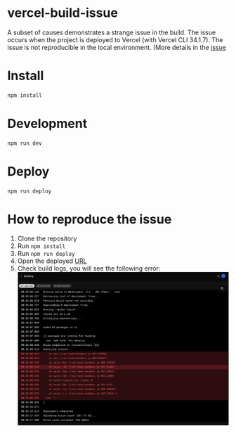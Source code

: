 # vercel-build-issue
A subset of causes demonstrates a strange issue in the build. The issue occurs when the project is deployed to Vercel (with Vercel CLI 34.1.7). The issue is not reproducible in the local environment.
(More details in the [issue](https://github.com/orgs/vercel/discussions/6714)

# Install
```bash
npm install
```

# Development
```bash
npm run dev
```

# Deploy 
```bash
npm run deploy
```

# How to reproduce the issue
1. Clone the repository
2. Run `npm install`
3. Run `npm run deploy`
4. Open the deployed [URL](https://vercel-build-issue.vercel.app/api) 
5. Check build logs, you will see the following error:
[![Build Error](./build-error.png)](./build-error.png)


